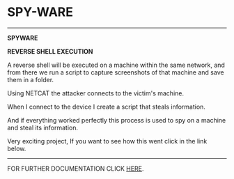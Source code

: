 # SPY-WARE

---

**SPYWARE**

**REVERSE SHELL EXECUTION**

A reverse shell will be executed on a machine within the same network, and from there we run a script to capture screenshots of that machine and save them in a folder.

Using NETCAT the attacker connects to the victim's machine.

When I connect to the device I create a script that steals information.

And if everything worked perfectly this process is used to spy on a machine and steal its information.

Very exciting project, If you want to see how this went click in the link below.

---

FOR FURTHER DOCUMENTATION CLICK [HERE](https://docs.google.com/document/d/19otJFbV1qiaVvSB252ONf6zfhXWee4Jk0UhqXfy8sMQ/edit?usp=sharing).
